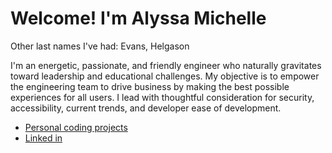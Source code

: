 # Welcome! I'm Alyssa Michelle 

Other last names I've had: Evans, Helgason

I'm an energetic, passionate, and friendly engineer who naturally gravitates toward leadership and educational challenges. My objective is to empower the engineering team to drive business by making the best possible experiences for all users. I lead with thoughtful consideration for security, accessibility, current trends, and developer ease of development.

- [Personal coding projects](https://github.com/missalyss?tab=repositories)
- [Linked in](https://www.linkedin.com/in/alyssa-m-evans)
